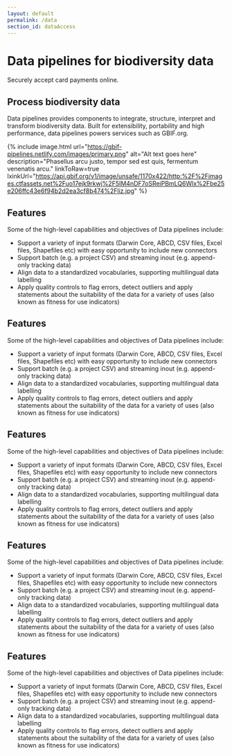 ```yaml
---
layout: default
permalink: /data
section_id: dataAccess
---
```


# Data pipelines for biodiversity data

<p class="subtitle">Securely accept card payments online.</p>

## Process biodiversity data

Data pipelines provides components to integrate, structure, interpret and transform biodiversity data. Built for extensibility, portability and high performance, data pipelines powers services such as GBIF.org.

{% include image.html url="https://gbif-pipelines.netlify.com/images/primary.png" alt="Alt text goes here" description="Phasellus arcu justo, tempor sed est quis, fermentum venenatis arcu." linkToRaw=true lxinkUrl="https://api.gbif.org/v1/image/unsafe/1170x422/http:%2F%2Fimages.ctfassets.net%2Fuo17ejk9rkwj%2F5IM4nDF7oSReiPBmLQ6Wlx%2Fbe25e206ffc43e6f94b2d2ea3cf8b474%2Fliz.jpg" %}


## Features

Some of the high-level capabilities and objectives of Data pipelines include:

* Support a variety of input formats (Darwin Core, ABCD, CSV files, Excel files, Shapefiles etc) with easy opportunity to include new connectors
* Support batch (e.g. a project CSV) and streaming inout (e.g. append-only tracking data)
* Align data to a standardized vocabularies, supporting multilingual data labelling
* Apply quality controls to flag errors, detect outliers and apply statements about the suitability of the data for a variety of uses (also known as fitness for use indicators)

## Features

Some of the high-level capabilities and objectives of Data pipelines include:

* Support a variety of input formats (Darwin Core, ABCD, CSV files, Excel files, Shapefiles etc) with easy opportunity to include new connectors
* Support batch (e.g. a project CSV) and streaming inout (e.g. append-only tracking data)
* Align data to a standardized vocabularies, supporting multilingual data labelling
* Apply quality controls to flag errors, detect outliers and apply statements about the suitability of the data for a variety of uses (also known as fitness for use indicators)

## Features

Some of the high-level capabilities and objectives of Data pipelines include:

* Support a variety of input formats (Darwin Core, ABCD, CSV files, Excel files, Shapefiles etc) with easy opportunity to include new connectors
* Support batch (e.g. a project CSV) and streaming inout (e.g. append-only tracking data)
* Align data to a standardized vocabularies, supporting multilingual data labelling
* Apply quality controls to flag errors, detect outliers and apply statements about the suitability of the data for a variety of uses (also known as fitness for use indicators)

## Features

Some of the high-level capabilities and objectives of Data pipelines include:

* Support a variety of input formats (Darwin Core, ABCD, CSV files, Excel files, Shapefiles etc) with easy opportunity to include new connectors
* Support batch (e.g. a project CSV) and streaming inout (e.g. append-only tracking data)
* Align data to a standardized vocabularies, supporting multilingual data labelling
* Apply quality controls to flag errors, detect outliers and apply statements about the suitability of the data for a variety of uses (also known as fitness for use indicators)

## Features

Some of the high-level capabilities and objectives of Data pipelines include:

* Support a variety of input formats (Darwin Core, ABCD, CSV files, Excel files, Shapefiles etc) with easy opportunity to include new connectors
* Support batch (e.g. a project CSV) and streaming inout (e.g. append-only tracking data)
* Align data to a standardized vocabularies, supporting multilingual data labelling
* Apply quality controls to flag errors, detect outliers and apply statements about the suitability of the data for a variety of uses (also known as fitness for use indicators)
